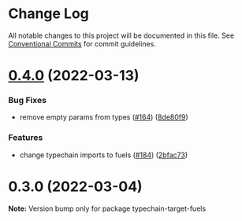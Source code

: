 # Change Log

All notable changes to this project will be documented in this file.
See [Conventional Commits](https://conventionalcommits.org) for commit guidelines.

# [0.4.0](https://github.com/FuelLabs/fuels-ts/compare/v0.3.0...v0.4.0) (2022-03-13)


### Bug Fixes

* remove empty params from types ([#164](https://github.com/FuelLabs/fuels-ts/issues/164)) ([8de80f9](https://github.com/FuelLabs/fuels-ts/commit/8de80f9ee880276d402e7c2e97c14a12ffcf9938))


### Features

* change typechain imports to fuels ([#184](https://github.com/FuelLabs/fuels-ts/issues/184)) ([2bfac73](https://github.com/FuelLabs/fuels-ts/commit/2bfac73742db4888bedacf151f1566b435f561c6))





# 0.3.0 (2022-03-04)

**Note:** Version bump only for package typechain-target-fuels
